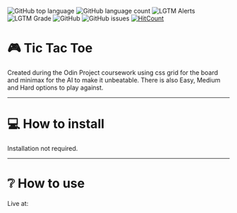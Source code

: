 ![GitHub top language](https://img.shields.io/github/languages/top/RosaleeKnight/tic-tac-toe)
![GitHub language count](https://img.shields.io/github/languages/count/RosaleeKnight/tic-tac-toe)
![LGTM Alerts](https://img.shields.io/lgtm/alerts/github/RosaleeKnight/tic-tac-toe)
![LGTM Grade](https://img.shields.io/lgtm/grade/javascript/github/RosaleeKnight/tic-tac-toe)
![GitHub](https://img.shields.io/github/license/RosaleeKnight/tic-tac-toe)
![GitHub issues](https://img.shields.io/github/issues/RosaleeKnight/tic-tac-toe)
[![HitCount](https://hits.dwyl.com/RosaleeKnight/tic-tac-toe.svg?style=flat)](http://hits.dwyl.com/RosaleeKnight/tic-tac-toe)

# 🎮 Tic Tac Toe
Created during the Odin Project coursework using css grid for the board and minimax for the AI to make it unbeatable. There is also Easy, Medium and Hard options to play against. 

-----
# 💻 How to install 
Installation not required.

-----
# ❔ How to use
Live at: 
